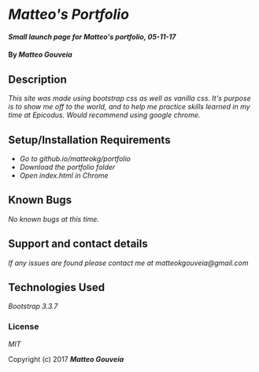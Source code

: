 # _Matteo's Portfolio_

#### _Small launch page for Matteo's portfolio, 05-11-17_

#### By _**Matteo Gouveia**_

## Description

_This site was made using bootstrap css as well as vanilla css. It's purpose is to show me off to the world, and to help me practice skills learned in my time at Epicodus. Would recommend using google chrome._

## Setup/Installation Requirements

* _Go to github.io/matteokg/portfolio_
* _Download the portfolio folder_
* _Open index.html in Chrome_


## Known Bugs

_No known bugs at this time._

## Support and contact details

_If any issues are found please contact me at matteokgouveia@gmail.com_

## Technologies Used

_Bootstrap 3.3.7_

### License

*MIT*

Copyright (c) 2017 **_Matteo Gouveia_**
